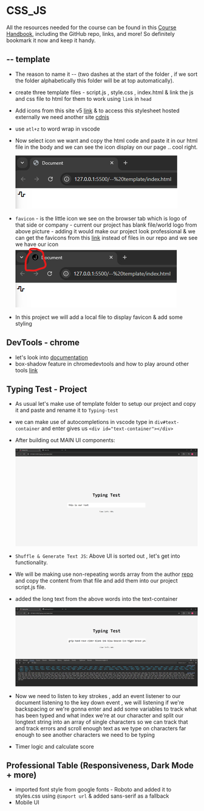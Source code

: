 # CSS_JS

All the resources needed for the course can be found in this [Course Handbook](https://sweet-tellurium-e16.notion.site/JS-CSS-Projects-Handbook-12ab2273e75280118369d9af8a6a9622), including the GitHub repo, links, and more! So definitely bookmark it now and keep it handy.

## -- template

- The reason to name it -- (two dashes at the start of the folder , if we sort the folder alphabetically this folder will be at top automatically).
- create three template files - script.js , style.css , index.html & link the js and css file to html for them to work using `link` in `head`
- Add icons from this site v5 [link](https://fontawesome.com/v5/search?o=r&m=free) & to access this stylesheet hosted externally we need another site [cdnjs](https://cdnjs.com/libraries/font-awesome)
- use `atl+z` to word wrap in vscode
- Now select icon we want and copy the html code and paste it in our html file in the body and we can see the icon display on our page .. cool right.

  ![alt text](Images/template/image.png)

- `favicon` - is the little icon we see on the browser tab which is logo of that side or company - current our project has blank file/world logo from above picture - adding it would make our project look professional & we can get the favicons from this [link](https://css-tricks.com/favicons-next-to-external-links/) instead of files in our repo and we see we have our icon
  ![alt text](Images/template/image_1.png)
- In this project we will add a local file to display favicon & add some styling

## DevTools - chrome

- let's look into [documentation](https://developer.chrome.com/docs/devtools/overview)
- box-shadow feature in chromedevtools and how to play around other tools [link](https://academy.zerotomastery.io/courses/front-end-projects/lectures/58383348)

## Typing Test - Project

- As usual let's make use of template folder to setup our project and copy it and paste and rename it to `Typing-test`
- we can make use of autocompletions in vscode type in `div#text-container` and enter gives us `<div id="text-container"></div>`
- After building out MAIN UI components:

  ![alt text](Images/Typing-Test/image.png)

- `Shuffle & Generate Text JS`: Above UI is sorted out , let's get into functionality.
- We will be making use non-repeating words array from the author [repo](https://github.com/JacintoDesign/typing-test/blob/main/words.json) and copy the content from that file and add them into our project script.js file.
- added the long text from the above words into the text-container

  ![alt text](Images/Typing-Test/image_1.png)

- Now we need to listen to key strokes , add an event listener to our document listening to the key down event , we will listening if we're backspacing or we're gonna enter and add some variables to track what has been typed and what index we're at our character and split our longtext string into an array of single characters so we can track that and track errors and scroll enough text as we type on characters far enough to see another characters we need to be typing
- Timer logic and calculate score

## Professional Table (Responsiveness, Dark Mode + more)

- imported font style from google fonts - Roboto and added it to styles.css using `@import url` & added sans-serif as a fallback
- Mobile UI
